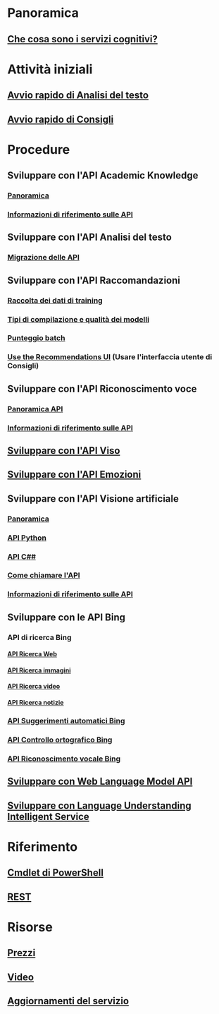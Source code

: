 
# Panoramica
## [Che cosa sono i servizi cognitivi?](https://azure.microsoft.com/services/cognitive-services/)
# Attività iniziali
## [Avvio rapido di Analisi del testo](cognitive-services-text-analytics-quick-start.md)
## [Avvio rapido di Consigli](cognitive-services-recommendations-quick-start.md)

# Procedure
## Sviluppare con l'API Academic Knowledge
### [Panoramica](https://www.microsoft.com/cognitive-services/en-us/academic-knowledge-api/documentation/overview)
### [Informazioni di riferimento sulle API](https://dev.projectoxford.ai/docs/services/56332331778daf02acc0a50b/operations/565d9001ca73072048922d97)

## Sviluppare con l'API Analisi del testo
### [Migrazione delle API](cognitive-services-text-analytics-api-migration.md)
## Sviluppare con l'API Raccomandazioni
### [Raccolta dei dati di training](cognitive-services-recommendations-collecting-data.md)
### [Tipi di compilazione e qualità dei modelli](cognitive-services-recommendations-buildtypes.md)
### [Punteggio batch](cognitive-services-recommendations-batch-scoring.md)
### [Use the Recommendations UI](cognitive-services-recommendations-ui-intro.md) (Usare l'interfaccia utente di Consigli)

## Sviluppare con l'API Riconoscimento voce
### [Panoramica API](https://www.microsoft.com/cognitive-services/en-us/speaker-recognition-api/documentation)
### [Informazioni di riferimento sulle API](https://dev.projectoxford.ai/docs/services/563309b6778daf02acc0a508/operations/5645c3271984551c84ec6797)
## [Sviluppare con l'API Viso](https://www.microsoft.com/cognitive-services/en-us/face-api/documentation/overview)
## [Sviluppare con l'API Emozioni](https://www.microsoft.com/cognitive-services/en-us/emotion-api/documentation)

## Sviluppare con l'API Visione artificiale
### [Panoramica](https://www.microsoft.com/cognitive-services/en-us/computer-vision-api/documentation)
### [API Python](https://www.microsoft.com/cognitive-services/en-us/computer-vision-api/documentation/getstarted/getstartedwithpython)
### [API C##](https://www.microsoft.com/cognitive-services/en-us/computer-vision-api/documentation/getstarted/getstartedvisionapiforwindows)
### [Come chiamare l'API](https://www.microsoft.com/cognitive-services/en-us/Computer-Vision-API/documentation/vision-api-how-to-topics/HowToCallVisionAPI)
### [Informazioni di riferimento sulle API](https://dev.projectoxford.ai/docs/services/56f91f2d778daf23d8ec6739/operations/56f91f2e778daf14a499e1fa)

## Sviluppare con le API Bing
### API di ricerca Bing
#### [API Ricerca Web](https://www.microsoft.com/cognitive-services/en-us/bing-web-search-api/documentation)
#### [API Ricerca immagini](https://www.microsoft.com/cognitive-services/en-us/bing-image-search-api/documentation)
#### [API Ricerca video](https://www.microsoft.com/cognitive-services/en-us/bing-video-search-api/documentation)
#### [API Ricerca notizie](https://www.microsoft.com/cognitive-services/en-us/bing-news-search-api/documentation)
### [API Suggerimenti automatici Bing](https://www.microsoft.com/cognitive-services/en-us/bing-autosuggest-api/documentation)
### [API Controllo ortografico Bing](https://www.microsoft.com/cognitive-services/en-us/bing-spell-check-api/documentation)
### [API Riconoscimento vocale Bing](https://www.microsoft.com/cognitive-services/en-us/speech-api/documentation/overview)

## [Sviluppare con Web Language Model API](https://www.microsoft.com/cognitive-services/en-us/web-language-model-api/documentation)
## [Sviluppare con Language Understanding Intelligent Service](https://www.luis.ai/Help/)

# Riferimento
## [Cmdlet di PowerShell](https://docs.microsoft.com/powershell/azureps-cmdlets-docs)
## [REST](https://docs.microsoft.com/rest/api/cognitiveservices/)

# Risorse 
## [Prezzi](https://azure.microsoft.com/pricing/details/cognitive-services/)
## [Video](https://azure.microsoft.com/documentation/videos/index/?services=cognitive-services)
## [Aggiornamenti del servizio](https://azure.microsoft.com/updates/?product=cognitive-services)


<!--HONumber=Nov16_HO4-->



